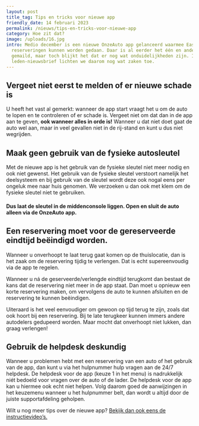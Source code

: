 ```yaml
---
layout: post
title_tag: Tips en tricks voor nieuwe app
friendly_date: 14 februari 2023
permalink: /nieuws/tips-en-tricks-voor-nieuwe-app
category: Hoe zit dat?
image: /uploads/16.jpg
intro: Medio december is een nieuwe OnzeAuto app gelanceerd waarmee EasyDriving
  reserveringen kunnen worden gedaan. Daar is al eerder het één en ander over
  gemaild, maar toch blijkt het dat er nog wat onduidelijkheden zijn. In deze
  leden-nieuwsbrief lichten we daarom nog wat zaken toe.
---
```

## Vergeet niet eerst te melden of er nieuwe schade is

U heeft het vast al gemerkt: wanneer de app start vraagt het u om de auto te lopen en te controleren of er schade is. Vergeet niet om dat dan in de app aan te geven, **ook wanneer alles in orde is!** Wanneer u dat niet doet gaat de auto wel aan, maar in veel gevallen niet in de rij-stand en kunt u dus niet wegrijden. 

## Maak geen gebruik van de fysieke autosleutel

Met de nieuwe app is het gebruik van de fysieke sleutel niet meer nodig en ook niet gewenst. Het gebruik van de fysieke sleutel verstoort namelijk het deelsysteem en bij gebruik van de sleutel wordt deze ook nogal eens per ongeluk mee naar huis genomen. We verzoeken u dan ook met klem om de fysieke sleutel niet te gebruiken.

#### **Dus laat de sleutel in de middenconsole liggen. Open en sluit de auto alleen via de OnzeAuto app.**

## Een reservering moet voor de gereserveerde eindtijd beëindigd worden.

Wanneer u onverhoopt te laat terug gaat komen op de thuislocatie, dan is het zaak om de reservering tijdig te verlengen. Dat is echt supereenvoudig via de app te regelen.

Wanneer u ná de geserveerde/verlengde eindtijd terugkomt dan bestaat de kans dat de reservering niet meer in de app staat. Dan moet u opnieuw een korte reservering maken, om vervolgens de auto te kunnen afsluiten en de reservering te kunnen beëindigen.

Uiteraard is het veel eenvoudiger om gewoon op tijd terug te zijn, zoals dat ook hoort bij een reservering. Bij te late terugkeer kunnen immers andere autodelers gedupeerd worden. Maar mocht dat onverhoopt niet lukken, dan graag verlengen!

## Gebruik de helpdesk deskundig

Wanneer u problemen hebt met een reservering van een auto of het gebruik van de app, dan kunt u via het hulpnummer hulp vragen aan de 24/7 helpdesk. De helpdesk voor de app (keuze 1 in het menu) is nadrukkelijk niét bedoeld voor vragen over de auto of de lader. De helpdesk voor de app kan u hiermee ook echt niet helpen. Volg daarom goed de aanwijzingen in het keuzemenu wanneer u het hulpnummer belt, dan wordt u altijd door de juiste supportafdeling geholpen.

Wilt u nog meer tips over de nieuwe app? [Bekijk dan ook eens de instructievideo’s.](https://www.youtube.com/playlist?list=PLxtGrszONZibrHzZ-4n0ZHPWq0SjvXnD6)